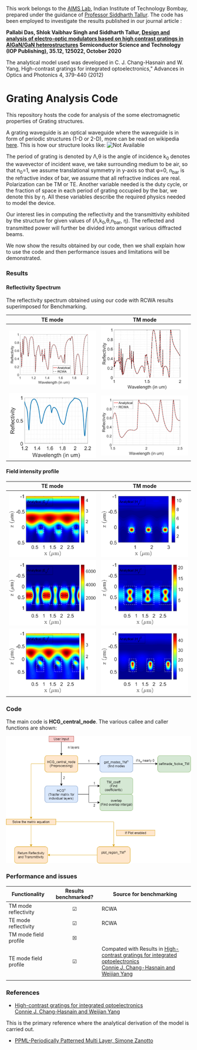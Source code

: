 This work belongs to the <a href="http://www.ee.iitb.ac.in/~stallur/index.php/">AIMS Lab</a>, Indian Institute of Technology Bombay, prepared under the guidance of <a href="http://www.ee.iitb.ac.in/~stallur/index.php/">Professor Siddharth Tallur</a>.
The code has been employed to investigate the results published in our journal article   :

<strong>Pallabi Das, Shlok Vaibhav Singh and Siddharth Tallur, 
<a href="https://iopscience.iop.org/article/10.1088/1361-6641/abbc8d">Design and analysis of electro-optic modulators based on high contrast gratings in AlGaN/GaN heterostructures</a> Semiconductor Science and Technology (IOP Publishing), 35.12, 125022, October 2020</strong>

The analytical model used was developed in C. J. Chang-Hasnain and W. Yang, High-contrast gratings for
integrated optoelectronics," Advances in Optics and Photonics
4, 379-440 (2012)

# Grating Analysis Code

This repository hosts the code for analysis of the some electromagnetic properties of Grating structures.

A grating waveguide is an optical waveguide where the waveguide is in form of periodic structures (1-D or 2-D), more can be read on wikipedia <a href="https://en.wikipedia.org/wiki/High_contrast_grating">here</a>. This is how our structure looks like:
![Not Available](https://upload.wikimedia.org/wikipedia/commons/4/4f/HighContrastGrating.png "HCG Image")

The period of grating is denoted by &Lambda;,&theta; is the angle of incidence k<sub>0</sub> denotes the wavevector of incident wave, we take surrounding medium to be air, so that n<sub>0</sub>=1, we assume translational symmetry in y-axis so that &phi;=0, n<sub>bar</sub> is the refractive index of bar, we assume that all refractive indices are real. Polarization can be TM or TE. Another variable needed is the duty cycle, or the fraction of space in each period of grating occupied by the bar, we denote this by &eta;.
All these variables describe the required physics needed to model the device.

Our interest lies in computing the reflectivity and the transmittivity exhibited by the structure for given values of (&Lambda;,k<sub>0</sub>,&theta;,n<sub>bar</sub>, &eta;). The reflected and transmitted power will further be divided into amongst various diffracted beams.

We now show the results obtained by our code, then we shall explain how to use the code and then performance issues and limitations will be demonstrated.

<h3>Results</h3>

<h4>Reflectivity Spectrum </h4>
The reflectivity spectrum obtained using our code with RCWA results superimposed for Benchmarking.

|<center>TE mode</center>          | <center>TM mode</center>|
|-------------------------|-------------------------|
|![](Images/ref_HCG_TE.jpg)  |  ![](Images/ref_HCG_TM.jpg)|
|![](Images/ref_HCG_wafer_HCG_TE.jpg)  |  ![](Images/ref_HCG_wafer_HCG_TM.jpg)|

<h4>Field intensity profile</h4>

|<center>TE mode</center>          | <center>TM mode</center>|
|-------------------------|-------------------------|
|![](Images/TE_1.png)  |  ![](Images/TM_1.png)|
|![](Images/TE_2.png)  |  ![](Images/TM_2.png)|
|![](Images/TE_3.png)  |  ![](Images/TM_3.png)|

<h3>Code</h3>
The main code is <strong>HCG_central_node</strong>. The various callee and caller functions are shown:
<br>

![Tux](Images/Flowchart.png)
<h3>Performance and issues</h3>

| Functionality      | Results benchmarked? | Source for benchmarking|
| ----------- | ----------- | ---------|
|  TM mode reflectivity   | <center>&#9745;</center>    | RCWA|    
|  TE mode reflectivity  | <center>&#9745;</center>    |RCWA|
| TM mode field profile |   <center>&#9746;</center>    ||
| TE mode field profile| <center>&#9745;</center>      |Compated with Results in <a href="https://www.osapublishing.org/aop/abstract.cfm?uri=aop-4-3-379">High-contrast gratings for integrated optoelectronics<br> Connie J. Chang-Hasnain and Weijian Yang
</a>|

<h3>References</h3>

* <div name="Connie"><a href="https://www.osapublishing.org/aop/abstract.cfm?uri=aop-4-3-379">High-contrast gratings for integrated optoelectronics<br> Connie J. Chang-Hasnain and Weijian Yang
</a> This is the primary reference where the analytical derivation of the model is carried out.
</div>

* <a href="https://in.mathworks.com/matlabcentral/fileexchange/55401-ppml-periodically-patterned-multi-layer">PPML-Periodically Patterned Multi Layer, Simone Zanotto</a><br>
